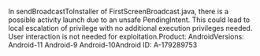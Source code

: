 In sendBroadcastToInstaller of FirstScreenBroadcast.java, there is a possible activity launch due to an unsafe PendingIntent. This could lead to local escalation of privilege with no additional execution privileges needed. User interaction is not needed for exploitation.Product: AndroidVersions: Android-11 Android-9 Android-10Android ID: A-179289753